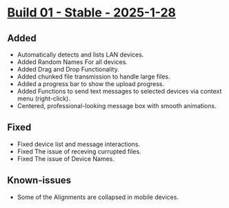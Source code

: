 # [Build 01 - Stable - 2025-1-28](https://github.com/Adityasinh-Sodha/AirLink/releases/tag/Build-01)

## Added
- Automatically detects and lists LAN devices.
- Added Random Names For all devices.
- Added Drag and Drop Functionality.
- Added chunked file transmission to handle large files.
- Added a progress bar to show the upload progress.
- Added Functions to send text messages to selected devices via context menu (right-click).
- Centered, professional-looking message box with smooth animations.
## Fixed

- Fixed device list and message interactions.
- Fixed The issue of receving currupted files.
- Fixed The issue of Device Names.
## Known-issues

- Some of the Alignments are collapsed in mobile devices.
